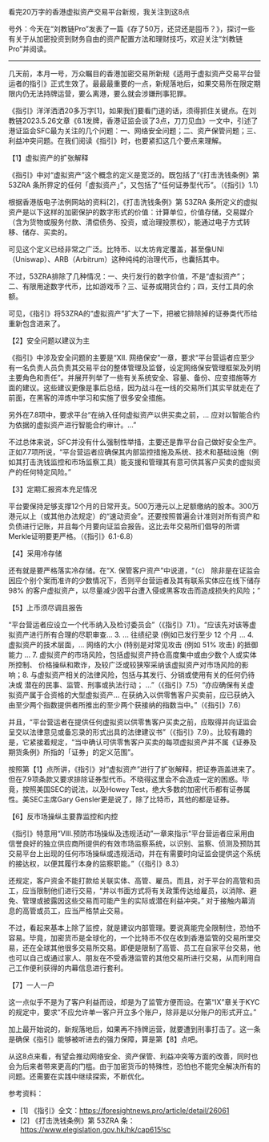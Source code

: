 
看完20万字的香港虚拟资产交易平台新规，我关注到这8点

号外：今天在“刘教链Pro”发表了一篇《存了50万，还贷还是囤币？》，探讨一些有关于从加密投资到财务自由的资产配置方法和理财技巧，欢迎关注“刘教链Pro”并阅读。

* * *

几天前，本月一号，万众瞩目的香港加密交易所新规《适用于虚拟资产交易平台营运者的指引》正式生效了。最最最重要的一点，新规落地后，如果交易所在限定期限内仍无法持牌运营，要么离港，要么就会涉嫌刑事犯罪。

《指引》洋洋洒洒20多万字[1]，如果我们要看门道的话，须得抓住关键点。在刘教链2023.5.26文章《6.1发牌，香港证监会谈了3点，刀刀见血》一文中，引述了港证监会SFC最为关注的几个问题：一、网络安全问题；二、资产保管问题；三、利益冲突问题。在我们阅读《指引》时，也要紧扣这几个要点来理解。

【1】虚拟资产的扩张解释

《指引》中对“虚拟资产”这个概念的定义是宽泛的。既包括了“《打击洗钱条例》第 53ZRA 条所界定的任何「虚拟资产」”，又包括了“任何证券型代币”。（《指引》1.1）

根据香港版电子法例网站的资料[2]，《打击洗钱条例》第 53ZRA 条所定义的虚拟资产是以下这样的加密保护的数字形式的价值：计算单位，价值存储，交易媒介（含为货物或服务付款、清偿债务、投资，或治理投票权），能通过电子方式转移、储存、买卖的。

可见这个定义已经非常之广泛。比特币、以太坊肯定覆盖，甚至像UNI（Uniswap）、ARB（Arbitrum）这种纯纯的治理代币，也囊括其中。

不过，53ZRA排除了几种情况：一、央行发行的数字价值，不是“虚拟资产”；二、有限用途数字代币，比如游戏币？三、证券或期货合约；四，支付工具的余额。

可见，《指引》将53ZRA的“虚拟资产”扩大了一下，把被它排除掉的证券类代币给重新包含进来了。

【2】安全问题以建议为主

《指引》中涉及安全问题的主要是“XII. 网络保安”一章，要求“平台营运者应至少有一名负责人员负责其交易平台的整体管理及监督，设定网络保安管理框架及列明主要角色和责任”。并展开列举了一些有关系统安全、容量、备份、应变措施等方面的建议。这些建议更像是事后总结，因为战斗在一线的交易所们其实早就走在了前面，在黑客的淬炼中学习和实施了很多安全措施。

另外在7.8项中，要求平台“在纳入任何虚拟资产以供买卖之前，... 应对以智能合约为依据的虚拟资产进行智能合约审计。...”

不过总体来说，SFC并没有什么强制性举措，主要还是靠平台自己做好安全生产。正如7.7项所说，“平台营运者应确保其内部监控措施及系统、技术和基础设施（例如其打击洗钱监控和市场监察工具）能支援和管理其有意可供其客户买卖的虚拟资产的任何特定风险。”

【3】定期汇报资本充足情况

平台要保持足够支撑12个月的日常开支。500万港元以上足额缴纳的股本。300万港元以上（或其他办法规定）的“速动资金”。还要按照普遍会计准则对所有资产和负债进行记账，并且每个月要向证监会报告。这比去年交易所们倡导的所谓Merkle证明要更严格。（《指引》6.1-6.8）

【4】采用冷存储

还有就是要严格落实冷存储。在“X. 保管客户资产”中说道，“（c） 除非是在证监会因应个别个案而准许的少数情况下，否则平台营运者及其有联系实体应在线下储存 98% 的客户虚拟资产，以尽量减少因平台遭入侵或黑客攻击而造成损失的风险；”

【5】上币须尽调且报告

“平台营运者应设立一个代币纳入及检讨委员会”（《指引》7.1）。“应该先对该等虚拟资产进行所有合理的尽职审查... 3. ... 往绩纪录 (例如已发行至少 12 个月 ... 4. 虚拟资产的技术层面，... 网络的大小 (特别是对常见攻击 (例如 51% 攻击) 的抵御能力 ... 7. 虚拟资产的市场风险，包括虚拟资产持仓高度集中或由少数个人或实体所控制、 价格操纵和欺诈，及较广泛或较狭窄采纳该虚拟资产对市场风险的影响；8. 与虚拟资产相关的法律风险，包括与其发行、分销或使用有关的任何仍待决或 潜在的民事、监管、刑事或执法行动； ...”（《指引》7.5）“亦应确保有关虚拟资产属于合资格的大型虚拟资产... 在获纳入以供零售客户买卖前，应已获纳入由至少两个指数提供者所推出的至少两个获接纳的指数当中。”（《指引》7.6）

并且，“平台营运者在提供任何虚拟资以供零售客户买卖之前，应取得并向证监会呈交以法律意见或备忘录的形式出具的法律建议书”（《指引》7.9）。比较有趣的是，它紧接着规定，“当中确认可供零售客户买卖的每项虚拟资产并不属《证券及期货条例》所指的「证券」的定义范围”。

按照第【1】点所讲，《指引》对“虚拟资产”进行了扩张解释，把证券涵盖进来了。但在7.9项条款又要求排除证券型代币。不晓得这里会不会造成一定的困惑。毕竟，按照美国SEC的说法，以及Howey Test，绝大多数的加密代币都有证券属性。美SEC主席Gary Gensler更是说了，除了比特币，其他的都是证券。

【6】反市场操纵主要靠监控和内控

《指引》特意用“VIII.预防市场操纵及违规活动”一章来指示“平台营运者应采用由信誉良好的独立供应商所提供的有效市场监察系统，以识别、监察、侦测及预防其交易平台上出现的任何市场操纵或违规活动，并在有需要时向证监会提供这个系统的接达权，以便其履行本身的监察职能。”（《指引》8.3）

还规定，客户资金不能打款给关联实体、高管、雇员。而且，对于平台的高管和员工，应当限制他们进行交易，“并以书面方式将有关政策传达给雇员，以消除、避免、管理或披露因这些交易而可能产生的实际或潜在利益冲突。” 对于接触内幕消息的高管或员工，应当严格禁止交易。

不过，看起来基本上除了监控，就是建议内部管理。要说真能完全限制住，恐怕不容易。毕竟，加密货币是全球化的，一个比特币不仅在收到香港监管的交易所里交易，还在全球其他很多交易所交易。即便是限制了高管、员工在自家平台交易，他也可以自己或通过家人、朋友在不受香港监管的其他交易所进行交易，从而利用自己工作便利获得的内幕信息进行套利。

【7】一人一户

这一点似乎不是为了客户利益而设，却是为了监管方便而设。在第“IX”章关于KYC的规定中，要求“不应允许单一客户开立多个账户，除非是以分账户的形式开立。”

加上最开始说的，新规落地后，如果再不持牌运营，就要遭到刑事打击了。这一条是确保《指引》能够被听进去的强力保障，算是第【8】点吧。

从这8点来看，有望会推动网络安全、资产保管、利益冲突等方面的改善，同时也会为后来者带来更高的门槛。由于加密货币的特殊性，恐怕也不能完全解决所有的问题。还需要在实践中继续探索，不断优化。


参考资料：
- [1] 《指引》全文：https://foresightnews.pro/article/detail/26061
- [2] 《打击洗钱条例》第 53ZRA 条：https://www.elegislation.gov.hk/hk/cap615!sc

